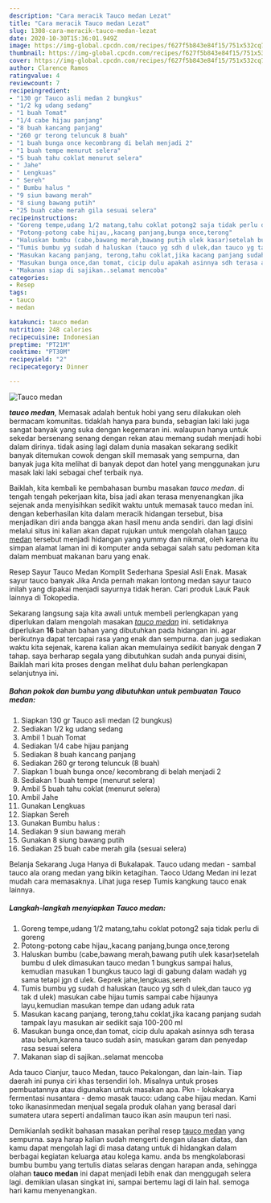 ```yaml
---
description: "Cara meracik Tauco medan Lezat"
title: "Cara meracik Tauco medan Lezat"
slug: 1308-cara-meracik-tauco-medan-lezat
date: 2020-10-30T15:36:01.949Z
image: https://img-global.cpcdn.com/recipes/f627f5b843e84f15/751x532cq70/tauco-medan-foto-resep-utama.jpg
thumbnail: https://img-global.cpcdn.com/recipes/f627f5b843e84f15/751x532cq70/tauco-medan-foto-resep-utama.jpg
cover: https://img-global.cpcdn.com/recipes/f627f5b843e84f15/751x532cq70/tauco-medan-foto-resep-utama.jpg
author: Clarence Ramos
ratingvalue: 4
reviewcount: 7
recipeingredient:
- "130 gr Tauco asli medan 2 bungkus"
- "1/2 kg udang sedang"
- "1 buah Tomat"
- "1/4 cabe hijau panjang"
- "8 buah kancang panjang"
- "260 gr terong teluncuk 8 buah"
- "1 buah bunga once kecombrang di belah menjadi 2"
- "1 buah tempe menurut selera"
- "5 buah tahu coklat menurut selera"
- " Jahe"
- " Lengkuas"
- " Sereh"
- " Bumbu halus "
- "9 siun bawang merah"
- "8 siung bawang putih"
- "25 buah cabe merah gila sesuai selera"
recipeinstructions:
- "Goreng tempe,udang 1/2 matang,tahu coklat potong2 saja tidak perlu di goreng"
- "Potong-potong cabe hijau,,kacang panjang,bunga once,terong"
- "Haluskan bumbu (cabe,bawang merah,bawang putih ulek kasar)setelah bumbu d ulek dimasukan tauco medan 1 bungkus sampai halus, kemudian masukan 1 bungkus tauco lagi di gabung dalam wadah yg sama tetapi jgn d ulek. Geprek jahe,lengkuas,sereh"
- "Tumis bumbu yg sudah d haluskan (tauco yg sdh d ulek,dan tauco yg tak d ulek) masukan cabe hijau tumis sampai cabe hijaunya layu,kemudian masukan tempe dan udang aduk rata"
- "Masukan kacang panjang, terong,tahu coklat,jika kacang panjang sudah tampak layu masukan air sedikit saja 100-200 ml"
- "Masukan bunga once,dan tomat, cicip dulu apakah asinnya sdh terasa atau belum,karena tauco sudah asin, masukan garam dan penyedap rasa sesuai selera"
- "Makanan siap di sajikan..selamat mencoba"
categories:
- Resep
tags:
- tauco
- medan

katakunci: tauco medan 
nutrition: 248 calories
recipecuisine: Indonesian
preptime: "PT21M"
cooktime: "PT30M"
recipeyield: "2"
recipecategory: Dinner

---
```



![Tauco medan](https://img-global.cpcdn.com/recipes/f627f5b843e84f15/751x532cq70/tauco-medan-foto-resep-utama.jpg)

<b><i>tauco medan</i></b>, Memasak adalah bentuk hobi yang seru dilakukan oleh bermacam komunitas. tidaklah hanya para bunda, sebagian laki laki juga sangat banyak yang suka dengan kegemaran ini. walaupun hanya untuk sekedar bersenang senang dengan rekan atau memang sudah menjadi hobi dalam dirinya. tidak asing lagi dalam dunia masakan sekarang sedikit banyak ditemukan cowok dengan skill memasak yang sempurna, dan banyak juga kita melihat di banyak depot dan hotel yang menggunakan juru masak laki laki sebagai chef terbaik nya.

Baiklah, kita kembali ke pembahasan bumbu masakan <i>tauco medan</i>. di tengah tengah pekerjaan kita, bisa jadi akan terasa menyenangkan jika sejenak anda menyisihkan sedikit waktu untuk memasak tauco medan ini. dengan keberhasilan kita dalam meracik hidangan tersebut, bisa menjadikan diri anda bangga akan hasil menu anda sendiri. dan lagi disini melalui situs ini kalian akan dapat rujukan untuk mengolah olahan <u>tauco medan</u> tersebut menjadi hidangan yang yummy dan nikmat, oleh karena itu simpan alamat laman ini di komputer anda sebagai salah satu pedoman kita dalam membuat makanan baru yang enak.

Resep Sayur Tauco Medan Komplit Sederhana Spesial Asli Enak. Masak sayur tauco banyak Jika Anda pernah makan lontong medan sayur tauco inilah yang dipakai menjadi sayurnya tidak heran. Cari produk Lauk Pauk lainnya di Tokopedia.


Sekarang langsung saja kita awali untuk membeli perlengkapan yang diperlukan dalam mengolah masakan <u><i>tauco medan</i></u> ini. setidaknya diperlukan <b>16</b> bahan bahan yang dibutuhkan pada hidangan ini. agar berikutnya dapat tercapai rasa yang enak dan sempurna. dan juga sediakan waktu kita sejenak, karena kalian akan memulainya sedikit banyak dengan <b>7</b> tahap. saya berharap segala yang dibutuhkan sudah anda punyai disini, Baiklah mari kita proses dengan melihat dulu bahan perlengkapan selanjutnya ini.

<!--inarticleads1-->

##### Bahan pokok dan bumbu yang dibutuhkan untuk pembuatan Tauco medan:

1. Siapkan 130 gr Tauco asli medan (2 bungkus)
1. Sediakan 1/2 kg udang sedang
1. Ambil 1 buah Tomat
1. Sediakan 1/4 cabe hijau panjang
1. Sediakan 8 buah kancang panjang
1. Sediakan 260 gr terong teluncuk (8 buah)
1. Siapkan 1 buah bunga once/ kecombrang di belah menjadi 2
1. Sediakan 1 buah tempe (menurut selera)
1. Ambil 5 buah tahu coklat (menurut selera)
1. Ambil  Jahe
1. Gunakan  Lengkuas
1. Siapkan  Sereh
1. Gunakan  Bumbu halus :
1. Sediakan 9 siun bawang merah
1. Gunakan 8 siung bawang putih
1. Sediakan 25 buah cabe merah gila (sesuai selera)


Belanja Sekarang Juga Hanya di Bukalapak. Tauco udang medan - sambal tauco ala orang medan yang bikin ketagihan. Taoco Udang Medan ini lezat mudah cara memasaknya. Lihat juga resep Tumis kangkung tauco enak lainnya. 

<!--inarticleads2-->

##### Langkah-langkah menyiapkan Tauco medan:

1. Goreng tempe,udang 1/2 matang,tahu coklat potong2 saja tidak perlu di goreng
1. Potong-potong cabe hijau,,kacang panjang,bunga once,terong
1. Haluskan bumbu (cabe,bawang merah,bawang putih ulek kasar)setelah bumbu d ulek dimasukan tauco medan 1 bungkus sampai halus, kemudian masukan 1 bungkus tauco lagi di gabung dalam wadah yg sama tetapi jgn d ulek. Geprek jahe,lengkuas,sereh
1. Tumis bumbu yg sudah d haluskan (tauco yg sdh d ulek,dan tauco yg tak d ulek) masukan cabe hijau tumis sampai cabe hijaunya layu,kemudian masukan tempe dan udang aduk rata
1. Masukan kacang panjang, terong,tahu coklat,jika kacang panjang sudah tampak layu masukan air sedikit saja 100-200 ml
1. Masukan bunga once,dan tomat, cicip dulu apakah asinnya sdh terasa atau belum,karena tauco sudah asin, masukan garam dan penyedap rasa sesuai selera
1. Makanan siap di sajikan..selamat mencoba


Ada tauco Cianjur, tauco Medan, tauco Pekalongan, dan lain-lain. Tiap daerah ini punya ciri khas tersendiri loh. Misalnya untuk proses pembuatannya atau digunakan untuk masakan apa. Pkn - lokakarya fermentasi nusantara - demo masak tauco: udang cabe hijau medan. Kami toko ikanasinmedan menjual segala produk olahan yang berasal dari sumatera utara seperti andaliman tauco ikan asin maupun teri nasi. 

Demikianlah sedikit bahasan masakan perihal resep <u>tauco medan</u> yang sempurna. saya harap kalian sudah mengerti dengan ulasan diatas, dan kamu dapat mengolah lagi di masa datang untuk di hidangkan dalam berbagai kegiatan keluarga atau kolega kamu. anda bs mengkolaborasi bumbu bumbu yang tertulis diatas selaras dengan harapan anda, sehingga olahan <b>tauco medan</b> ini dapat menjadi lebih enak dan menggugah selera lagi. demikian ulasan singkat ini, sampai bertemu lagi di lain hal. semoga hari kamu menyenangkan.
